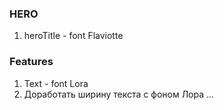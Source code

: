 ### HERO

1. heroTitle - font Flaviotte

### Features

1. Text - font Lora
2. Доработать ширину текста с фоном Лора
   ...
